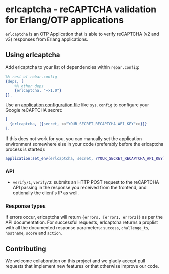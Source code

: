 # erlcaptcha - reCAPTCHA validation for Erlang/OTP applications

`erlcaptcha` is an OTP Application that is able to verify reCAPTCHA (v2 and v3) responses from Erlang applications.

## Using erlcaptcha

Add erlcaptcha to your list of dependencies within `rebar.config`:

```erl
%% rest of rebar.config
{deps, [
    %% other deps
    {erlcaptcha, "~>1.0"}
]}.
```

Use an [application configuration file](https://www.rebar3.org/docs/releases#section-application-configuration) like `sys.config` to configure your Google reCAPTCHA secret:

```erl
[
  {erlcaptcha, [{secret, <<"YOUR_SECRET_RECAPTCHA_API_KEY">>}]}
].
```

If this does not work for you, you can manually set the application environment somewhere else in your code (preferably before the erlcaptcha process is started):

```erl
application:set_env(erlcaptcha, secret, ?YOUR_SECRET_RECAPTCHA_API_KEY).
```

### API
- `verify/1`, `verify/2`: submits an HTTP POST request to the reCAPTCHA API passing in the response you received from the frontend, and optionally the client's IP as well.

### Response types
If errors occur, erlcaptcha will return `{errors, [error1, error2]}` as per the API documentation. For successful requests, erlcaptcha returns a proplist with all the documented response parameters: `success`, `challenge_ts`, `hostname`, `score` and `action`.

## Contributing
We welcome collaboration on this project and we gladly accept pull requests that implement new features or that otherwise improve our code.
